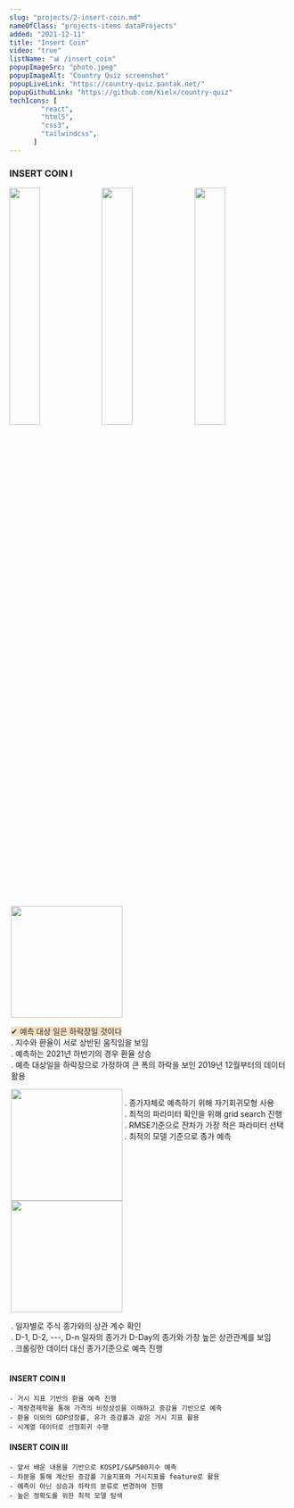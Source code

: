 ```yaml
---
slug: "projects/2-insert-coin.md"
nameOfClass: "projects-items dataProjects"
added: "2021-12-11"
title: "Insert Coin"
video: "true"
listName: "📊 /insert_coin"
popupImageSrc: "photo.jpeg"
popupImageAlt: "Country Quiz screenshot"
popupLiveLink: "https://country-quiz.pantak.net/"
popupGithubLink: "https://github.com/Kielx/country-quiz"
techIcons: [
        "react",
        "html5",
        "css3",
        "tailwindcss",
      ]
---
```

### INSERT COIN I

<div float: left; width: 33%;">
    <img src="https://boysbeanxious22.netlify.app/insert_coin_1_1.png" style="float: left; width: 33%;">
</div>
<div float: left; width: 33%;">
    <img src="https://boysbeanxious22.netlify.app/insert_coin_1_2.png" style="float: left; width: 33%;">
</div>
<div float: left; width: 33%;">
    <img src="https://boysbeanxious22.netlify.app/insert_coin_1_3.png" style="float: left; width: 33%;">
</div>


<div style = "padding: 5px 1px 2px 3px;">  
<div style="display:inline-block;vertical-align:top;">
    <img src="https://boysbeanxious22.netlify.app/insert_coin_1_1.png" height="200px" style="vertical-align:middle;">
</div>
<div style="display:inline-block;vertical-align:middle">
    <p>
                <span style ='color:#2D3748; background-color:#F7DDBE'> ✔︎ 예측 대상 일은 하락장일 것이다</span><br>
                . 지수와 환율이 서로 상반된 움직임을 보임<br>
                . 예측하는 2021년 하반기의 경우 환율 상승<br>
                . 예측 대상일을 하락장으로 가정하여 큰 폭의 하락을 보인 2019년 12월부터의 데이터 활용<br>
    </p>
</div>
<div style="display:inline-block;vertical-align:top;">
    <img src="https://boysbeanxious22.netlify.app/insert_coin_1_3.png" height="200px" style="vertical-align:middle;">
</div>
<div style="display:inline-block;vertical-align:middle">
    <p>
		. 종가자체로 예측하기 위해 자기회귀모형 사용<br>
		. 최적의 파라미터 확인을 위해 grid search 진행<br>
		. RMSE기준으로 잔차가 가장 적은 파라미터 선택<br>
		. 최적의 모델 기준으로 종가 예측<br>
    </p>
</div>
<br>
<div style="display:inline-block;vertical-align:top;">
    <img src="https://boysbeanxious22.netlify.app/insert_coin_1_2.png" height="200px" style="vertical-align:middle;">
</div>
<div style="display:inline-block;vertical-align:middle">
    <p>
                . 일자별로 주식 종가와의 상관 계수 확인<br>
                . D-1, D-2, ---, D-n 일자의 종가가 D-Day의 종가와 가장 높은 상관관계를 보임 <br>
                . 크롤링한 데이터 대신 종가기준으로 예측 진행 <br>
    </p>
</div>
<br>
</div>



 
#### INSERT COIN II
    - 거시 지표 기반의 환율 예측 진행
    - 계량경제학을 통해 가격의 비정상성을 이해하고 증감율 기반으로 예측
    - 환율 이외의 GDP성장률, 유가 증감률과 같은 거시 지표 활용
    - 시계열 데이터로 선형회귀 수행
    
#### INSERT COIN III
    - 앞서 배운 내용을 기반으로 KOSPI/S&P500지수 예측 
    - 차분을 통해 계산된 증감률 기술지표와 거시지표를 feature로 활용
    - 예측이 아닌 상승과 하락의 분류로 변경하여 진행
    - 높은 정확도를 위한 최적 모델 탐색
